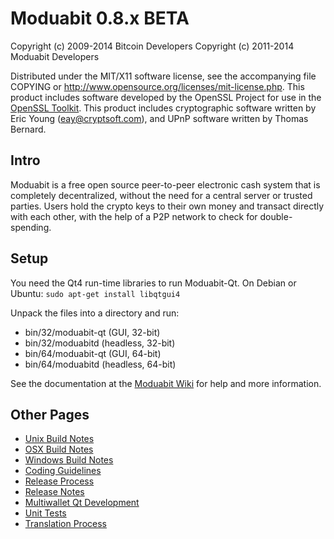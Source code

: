 Moduabit 0.8.x BETA
====================

Copyright (c) 2009-2014 Bitcoin Developers
Copyright (c) 2011-2014 Moduabit Developers

Distributed under the MIT/X11 software license, see the accompanying
file COPYING or http://www.opensource.org/licenses/mit-license.php.
This product includes software developed by the OpenSSL Project for use in the [OpenSSL Toolkit](http://www.openssl.org/). This product includes
cryptographic software written by Eric Young ([eay@cryptsoft.com](mailto:eay@cryptsoft.com)), and UPnP software written by Thomas Bernard.


Intro
---------------------
Moduabit is a free open source peer-to-peer electronic cash system that is
completely decentralized, without the need for a central server or trusted
parties.  Users hold the crypto keys to their own money and transact directly
with each other, with the help of a P2P network to check for double-spending.


Setup
---------------------
You need the Qt4 run-time libraries to run Moduabit-Qt. On Debian or Ubuntu:
	`sudo apt-get install libqtgui4`

Unpack the files into a directory and run:

- bin/32/moduabit-qt (GUI, 32-bit)
- bin/32/moduabitd (headless, 32-bit)
- bin/64/moduabit-qt (GUI, 64-bit)
- bin/64/moduabitd (headless, 64-bit)

See the documentation at the [Moduabit Wiki](http://moduabit.info)
for help and more information.


Other Pages
---------------------
- [Unix Build Notes](build-unix.md)
- [OSX Build Notes](build-osx.md)
- [Windows Build Notes](build-msw.md)
- [Coding Guidelines](coding.md)
- [Release Process](release-process.md)
- [Release Notes](release-notes.md)
- [Multiwallet Qt Development](multiwallet-qt.md)
- [Unit Tests](unit-tests.md)
- [Translation Process](translation_process.md)
